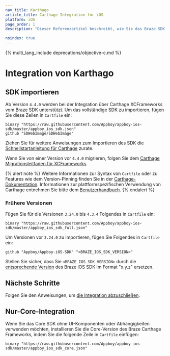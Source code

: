 ```yaml
---
nav_title: Karthago
article_title: Carthage Integration für iOS
platform: iOS
page_order: 1
description: "Dieser Referenzartikel beschreibt, wie Sie das Braze SDK mit Carthage für iOS integrieren."

noindex: true
---
```


{% multi_lang_include deprecations/objective-c.md %}

# Integration von Karthago

## SDK importieren

Ab Version `4.4.0` werden bei der Integration über Carthage XCFrameworks vom Braze SDK unterstützt. Um das vollständige SDK zu importieren, fügen Sie diese Zeilen in `Cartfile` ein:
```
binary "https://raw.githubusercontent.com/Appboy/appboy-ios-sdk/master/appboy_ios_sdk.json"
github "SDWebImage/SDWebImage"
```

Ziehen Sie für weitere Anweisungen zum Importieren des SDK die [Schnellstartanleitung für Carthage](https://github.com/Carthage/Carthage#quick-start) zurate.

Wenn Sie von einer Version vor `4.4.0` migrieren, folgen Sie dem [Carthage Migrationsleitfaden für XCFrameworks](https://github.com/Carthage/Carthage#migrating-a-project-from-framework-bundles-to-xcframeworks).

{% alert note %}
Weitere Informationen zur Syntax von `Cartfile` oder zu Features wie dem Version-Pinning finden Sie in der [Carthage-Dokumentation](https://github.com/Carthage/Carthage/blob/master/Documentation/Artifacts.md#cartfile).
Informationen zur plattformspezifischen Verwendung von Carthage entnehmen Sie bitte dem [Benutzerhandbuch](https://github.com/Carthage/Carthage#if-youre-building-for-ios-tvos-or-watchos).
{% endalert %}

### Frühere Versionen

Fügen Sie für die Versionen `3.24.0` bis `4.3.4` Folgendes in `Cartfile` ein:
```
binary "https://raw.githubusercontent.com/Appboy/appboy-ios-sdk/master/appboy_ios_sdk_full.json"
```

Um Versionen vor `3.24.0` zu importieren, fügen Sie Folgendes in `Cartfile` ein:
```
github "Appboy/Appboy-iOS-SDK" "<BRAZE_IOS_SDK_VERSION>"
```

Stellen Sie sicher, dass Sie `<BRAZE_IOS_SDK_VERSION>` durch die [entsprechende Version](https://github.com/Appboy/appboy-ios-sdk/releases) des Braze iOS SDK im Format "x.y.z" ersetzen.

## Nächste Schritte

Folgen Sie den Anweisungen, um [die Integration abzuschließen]({{site.baseurl}}/developer_guide/platform_integration_guides/ios/initial_sdk_setup/completing_integration/).

## Nur-Core-Integration

Wenn Sie das Core SDK ohne UI-Komponenten oder Abhängigkeiten verwenden möchten, installieren Sie die Core-Version des Braze Carthage Frameworks, indem Sie die folgende Zeile in `Cartfile` einfügen:

```
binary "https://raw.githubusercontent.com/Appboy/appboy-ios-sdk/master/appboy_ios_sdk_core.json"
```

